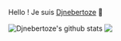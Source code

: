 Hello ! 
Je suis [Djnebertoze](https://github.com/Djnebertoze) 👋

<img align="center" src="https://github-readme-stats.vercel.app/api?username=djnebertoze&show_icons=true&include_all_commits=true&theme=radical" alt="Djnebertoze's github stats" />
<img align="center" src="https://github-readme-stats.anuraghazra1.vercel.app/api/top-langs/?username=Djnebertoze&layout=compact&theme=radical" />

